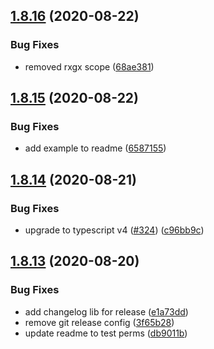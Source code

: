 ## [1.8.16](https://github.com/rxgx/json-calendar/compare/v1.8.15...v1.8.16) (2020-08-22)


### Bug Fixes

* removed rxgx scope ([68ae381](https://github.com/rxgx/json-calendar/commit/68ae381faea76e450623bf371aa80d08739786e6))

## [1.8.15](https://github.com/rxgx/json-calendar/compare/v1.8.14...v1.8.15) (2020-08-22)


### Bug Fixes

* add example to readme ([6587155](https://github.com/rxgx/json-calendar/commit/6587155ed59ddc2dcaf0d952100ec8ebd1e7d6e0))

## [1.8.14](https://github.com/rxgx/json-calendar/compare/v1.8.13...v1.8.14) (2020-08-21)


### Bug Fixes

* upgrade to typescript v4 ([#324](https://github.com/rxgx/json-calendar/issues/324)) ([c96bb9c](https://github.com/rxgx/json-calendar/commit/c96bb9c65bb722bd0b6bfff3b90d8fa5ad2bf90c))

## [1.8.13](https://github.com/rxgx/json-calendar/compare/v1.8.12...v1.8.13) (2020-08-20)


### Bug Fixes

* add changelog lib for release ([e1a73dd](https://github.com/rxgx/json-calendar/commit/e1a73dd876b694c0d39292be0009c6b028e7ad13))
* remove git release config ([3f65b28](https://github.com/rxgx/json-calendar/commit/3f65b28f1323a94783ac8805af4e3138df804543))
* update readme to test perms ([db9011b](https://github.com/rxgx/json-calendar/commit/db9011bc369958b633c3b002ac3eec0e50f1c650))
